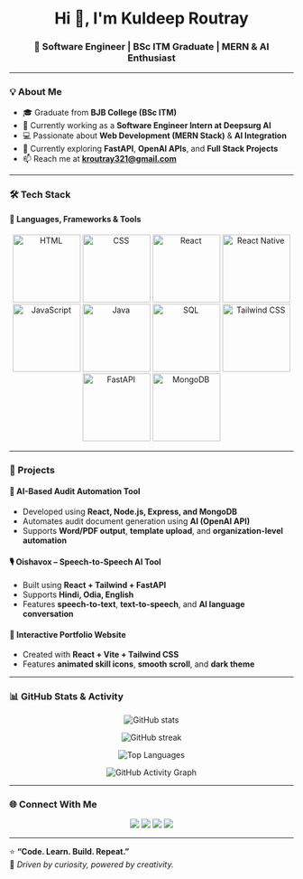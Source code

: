 <h1 align="center">Hi 👋, I'm Kuldeep Routray</h1>
<h3 align="center">🚀 Software Engineer | BSc ITM Graduate | MERN & AI Enthusiast</h3>

---

### 💡 About Me

- 🎓 Graduate from **BJB College (BSc ITM)**
- 💼 Currently working as a **Software Engineer Intern at Deepsurg AI**
- 💻 Passionate about **Web Development (MERN Stack)** & **AI Integration**
- 🌱 Currently exploring **FastAPI**, **OpenAI APIs**, and **Full Stack Projects**
- 📫 Reach me at **kroutray321@gmail.com**

---

### 🛠️ Tech Stack

#### 🚀 Languages, Frameworks & Tools
<p align="center">
  <img width="120" height="120" alt="HTML" src="https://github.com/user-attachments/assets/741f349e-9210-4b98-8e4c-33ba4ead6d8d" />
  <img width="120" height="120" alt="CSS" src="https://github.com/user-attachments/assets/16f171be-580c-4f02-a49f-06d9b0161d08" />
  <img width="120" height="120" alt="React" src="https://github.com/user-attachments/assets/d74dfb82-e2bc-4b5a-ba77-905c564df87e" />
  <img width="120" height="120" alt="React Native" src="https://github.com/user-attachments/assets/0b0d2015-c562-428e-9c29-9a696c79f008" />
  <img width="120" height="120" alt="JavaScript" src="https://github.com/user-attachments/assets/6a71f151-3035-4989-8155-22687b111eb3" />
  <img width="120" height="120" alt="Java" src="https://github.com/user-attachments/assets/146cb02c-3780-4ee8-960a-9115b509dbc7" />
  <img width="120" height="120" alt="SQL" src="https://github.com/user-attachments/assets/135d1460-63db-4577-82a3-fbd859583ed0" />
  <img width="120" height="120" alt="Tailwind CSS" src="https://github.com/user-attachments/assets/7dc0d443-d835-44cd-bdeb-35c39227c7c0" />
  <img width="120" height="120" alt="FastAPI" src="https://github.com/user-attachments/assets/07f6e442-605b-4513-8e24-2df750b55d6c" />
  <img width="120" height="120" alt="MongoDB" src="https://encrypted-tbn0.gstatic.com/images?q=tbn:ANd9GcT2ZYtHv2OLXmthRPbkmENZRXuqBVDwlsrZ1A&s" />
</p>

---

### 🧩 Projects

#### 🧠 AI-Based Audit Automation Tool
- Developed using **React, Node.js, Express, and MongoDB**
- Automates audit document generation using **AI (OpenAI API)**
- Supports **Word/PDF output**, **template upload**, and **organization-level automation**

#### 🎙️ Oishavox – Speech-to-Speech AI Tool
- Built using **React + Tailwind + FastAPI**
- Supports **Hindi, Odia, English**
- Features **speech-to-text**, **text-to-speech**, and **AI language conversation**

#### 💼 Interactive Portfolio Website
- Created with **React + Vite + Tailwind CSS**
- Features **animated skill icons**, **smooth scroll**, and **dark theme**

---

### 📊 GitHub Stats & Activity

<p align="center">
  <img src="https://github-readme-stats.vercel.app/api?username=Kuldeep-9937&show_icons=true&theme=tokyonight" alt="GitHub stats" />
</p>

<p align="center">
  <img src="https://streak-stats.demolab.com/?user=Kuldeep-9937&theme=tokyonight" alt="GitHub streak" />
</p>

<p align="center">
  <img src="https://github-readme-stats.vercel.app/api/top-langs/?username=Kuldeep-9937&layout=compact&theme=tokyonight" alt="Top Languages" />
</p>

<p align="center">
  <img src="https://github-readme-activity-graph.vercel.app/graph?username=Kuldeep-9937&theme=tokyo-night" alt="GitHub Activity Graph" />
</p>

---

### 🌐 Connect With Me

<p align="center">
  <a href="mailto:kroutray321@gmail.com"><img src="https://img.shields.io/badge/Email-D14836?style=for-the-badge&logo=gmail&logoColor=white" /></a>
  <a href="https://github.com/Kuldeep-9937"><img src="https://img.shields.io/badge/GitHub-000000?style=for-the-badge&logo=github&logoColor=white" /></a>
  <a href="https://www.linkedin.com"><img src="https://img.shields.io/badge/LinkedIn-0077B5?style=for-the-badge&logo=linkedin&logoColor=white" /></a>
  <a href="https://leetcode.com/u/kuldeepRoutray/">
    <img src="https://img.shields.io/badge/LeetCode-FFA116?style=for-the-badge&logo=leetcode&logoColor=white" />
  </a>
</p>

---

⭐ **“Code. Learn. Build. Repeat.”**  
💬 _Driven by curiosity, powered by creativity._

